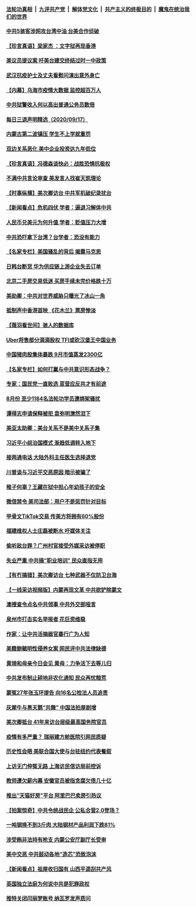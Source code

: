 ####  [法轮功真相](../../../../basic/blob/master/README.md?t=09181402) &nbsp;|&nbsp; [九评共产党](../../../../9ping.md/blob/master/README.md?t=09181402) &nbsp;|&nbsp; [解体党文化](../../../../jtdwh.md/blob/master/README.md?t=09181402)  &nbsp;|&nbsp; [共产主义的终极目的](../../../../gczydzjmd.md/blob/master/README.md?t=09181402) &nbsp;|&nbsp; [魔鬼在统治我们的世界](../../../../mgztzwmdsj.md/blob/master/README.md?t=09181402) 

#### [中共5骇客涉网攻台湾中油 台美合作侦破](../pages/nsc413/n12412460.md?t=09181402) 

#### [【珍言真语】梁家杰 ：文字狱再现香港](../pages/nsc413/n12412107.md?t=09181402) 

#### [美议员提议案 吁美台建交终结过时一中政策](../pages/nsc413/n12412366.md?t=09181402) 

#### [武汉抗疫护士及丈夫看慰问演出意外身亡](../pages/nsc413/n12412303.md?t=09181402) 

#### [【内幕】乌海市疫情大数据 监控超百万人](../pages/nsc413/n12405724.md?t=09181402) 

#### [中共狱警收入何以高出普通公务员数倍](../pages/nsc413/n12412019.md?t=09181402) 

#### [每日三退声明精选（2020/09/17）](../pages/nsc413/n12412322.md?t=09181402) 

#### [内蒙古第二波镇压 学生不上学就重罚](../pages/nsc413/n12412277.md?t=09181402) 

#### [双边关系恶化 美中企业投资达九年低位](../pages/nsc413/n12412054.md?t=09181402) 

#### [【珍言真语】冯德森谈快必：战胜恐惧抗极权](../pages/nsc413/n12412077.md?t=09181402) 

#### [不满中共言论审查 美发言人找崔天凯理论](../pages/nsc413/n12412086.md?t=09181402) 

#### [【时事纵横】美次卿访台 中共军机破纪录扰台](../pages/nsc413/n12411586.md?t=09181402) 

#### [【新闻看点】危机四伏 学者：逼退习解体中共](../pages/nsc413/n12411716.md?t=09181402) 

#### [人民币兑美元为何升值 学者：贬值压力大增](../pages/nsc413/n12410012.md?t=09181402) 

#### [中共恐吓拿下台湾？台学者：恐没有能力](../pages/nsc413/n12410683.md?t=09181402) 

#### [【名家专栏】美国骚乱的背后 揭露马克思](../pages/nsc413/n12408125.md?t=09181402) 

#### [日韩台断货 华为供应链上游企业失去订单](../pages/nsc413/n12411788.md?t=09181402) 

#### [北京二手房交易低迷 买房手续未完价格跌十万](../pages/nsc413/n12411797.md?t=09181402) 

#### [美助卿：中共对世界威胁只曝光了冰山一角](../pages/nsc413/n12411603.md?t=09181402) 

#### [抵制声中香港首映 《花木兰》票房惨淡](../pages/nsc413/n12411642.md?t=09181402) 

#### [【薇羽看世间】骇人的数据库](../pages/nsc413/n12411693.md?t=09181402) 

#### [Uber将售部分滴滴股权 TFI或砍汉堡王中国业务](../pages/nsc413/n12411522.md?t=09181402) 

#### [中国猪肉股集体暴跌 9月市值蒸发2300亿](../pages/nsc413/n12411374.md?t=09181402) 

#### [【名家专栏】如何打赢与中共意识形态战争？](../pages/nsc413/n12409385.md?t=09181402) 

#### [专家：国民党一直败选 蓝营应反共才有前途](../pages/nsc413/n12373281.md?t=09181402) 

#### [8月份 至少1184名法轮功学员遭绑架骚扰](../pages/nsc413/n12410507.md?t=09181402) 

#### [谭得志申请保释被拒 袁弥明潸然泪下](../pages/nsc413/n12411470.md?t=09181402) 

#### [美亚太助卿：美台关系不是美中关系子集](../pages/nsc413/n12411481.md?t=09181402) 

#### [习近平小组治国模式 渐趋低调转入地下](../pages/nsc413/n12411544.md?t=09181402) 

#### [接两通电话 大陆外科主任医生选择退党](../pages/nsc413/n12407645.md?t=09181402) 

#### [川普谈与习近平交恶原因 暗示被骗了](../pages/nsc413/n12411507.md?t=09181402) 

#### [稚子何辜？王藏在狱中担心年幼孩子的安全](../pages/nsc413/n12411480.md?t=09181402) 

#### [微信禁令 美司法部：用户不是惩罚针对目标](../pages/nsc413/n12411017.md?t=09181402) 

#### [甲骨文TikTok交易 传美方将拥有60%股份](../pages/nsc413/n12411439.md?t=09181402) 

#### [福建维权人士庄磊被断水 吁媒体关注](../pages/nsc413/n12411399.md?t=09181402) 

#### [偷听敌台罪？广州村官接受外媒采访被停职](../pages/nsc413/n12411168.md?t=09181402) 

#### [失业严重 中共搞“职业培训” 民众直指无用](../pages/nsc413/n12411146.md?t=09181402) 

#### [【有冇搞错】美次卿访台 七种武器不仅防卫台海](../pages/nsc413/n12411078.md?t=09181402) 

#### [【一线采访视频版】内蒙再现文革 中共欲铲除蒙文](../pages/nsc413/n12407425.md?t=09181402) 

#### [澳搜查令点名中共领事 中共外交部哑言](../pages/nsc413/n12411209.md?t=09181402) 

#### [泉州市打击实名举报者 花巨资维稳](../pages/nsc413/n12411001.md?t=09181402) 

#### [作家：让中共活摘器官暴行广为人知](../pages/nsc413/n12408359.md?t=09181402) 

#### [美籍鲍毓明性侵养女案 网民评中共法律缺德](../pages/nsc413/n12410256.md?t=09181402) 

#### [黄琦和母亲今日会见 黄母：力争活下去等儿归](../pages/nsc413/n12410651.md?t=09181402) 

#### [中共发布制止耕地非农化通知 民众再忧粮荒](../pages/nsc413/n12410637.md?t=09181402) 

#### [蒙冤27年张玉环提告 向16名公检法人员追责](../pages/nsc413/n12410575.md?t=09181402) 

#### [灰犀牛与黑天鹅“共舞” 中国法拍屋剧增](../pages/nsc413/n12410614.md?t=09181402) 

#### [美次卿抵台 41年来访台层级最高国务院官员](../pages/nsc413/n12409968.md?t=09181402) 

#### [疫情有多严重？ 瑞丽建方舱医院引网民质疑](../pages/nsc413/n12410198.md?t=09181402) 

#### [历史性会晤 美联合国大使与台驻纽约代表餐叙](../pages/nsc413/n12410391.md?t=09181402) 

#### [上访无门伸冤无路 上海访民信访局前控诉](../pages/nsc413/n12410052.md?t=09181402) 

#### [教师遭欠薪内幕 安徽官员被指贪腐欠债几十亿](../pages/nsc413/n12409927.md?t=09181402) 

#### [推出“天猫好房”平台 阿里巴巴卖房引热议](../pages/nsc413/n12409887.md?t=09181402) 

#### [【拍案惊奇】中共令统战民企 公私合营2.0登场？](../pages/nsc413/n12409895.md?t=09181402) 

#### [一吨钢换不到3斤肉 大陆钢材产品利润下跌81%](../pages/nsc413/n12409922.md?t=09181402) 

#### [涉受贿非法持有枪支 内蒙公安厅副厅长受审](../pages/nsc413/n12409592.md?t=09181402) 

#### [美中交恶 中共鼓动各地“造芯”恐致泡沫](../pages/nsc413/n12409731.md?t=09181402) 

#### [【新闻看点】祖屋收归国有 山西平遥刮共产风](../pages/nsc413/n12409137.md?t=09181402) 

#### [英国独立法庭为何说中共是犯罪政权](../pages/nsc413/n12406190.md?t=09181402) 

#### [推特关闭闫丽梦账号 纳瓦罗发声质问](../pages/nsc413/n12408908.md?t=09181402) 

